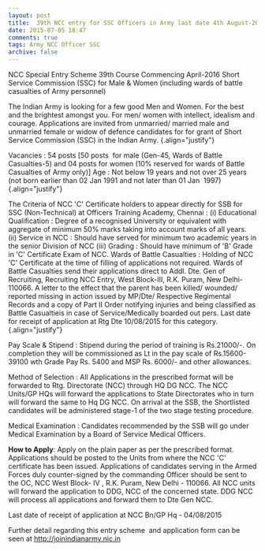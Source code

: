```yaml
---
layout: post
title:  39th NCC entry for SSC Officers in Army last date 4th August-2015
date: 2015-07-05 18:47
comments: true
tags: Army NCC Officer SSC
archive: false
---
```

NCC Special Entry Scheme 39th Course Commencing April-2016 Short Service Commission (SSC) for Male & Women (including wards of battle casualties of Army personnel) 



The Indian Army is looking for a few good Men and Women. For the best and the brightest amongst you. For men/ women with intellect, idealism and courage. Applications are invited from unmarried/ married male and unmarried female or widow of defence candidates for for grant of Short Service Commission (SSC) in the Indian Army. 
{.align="justify"}

Vacancies : 54 posts [50 posts  for male (Gen-45, Wards of Battle Casualties-5) and 04 posts for women (10% reserved for wards of Battle Casualties of Army only)] 
Age : Not below 19 years and not over 25 years (not born earlier than 02 Jan 1991 and not later than 01 Jan  1997) 
{.align="justify"}

The Criteria of NCC 'C' Certificate holders to appear directly for SSB for SSC (Non-Technical) at Officers Training Academy, Chennai : (i) Educational Qualification : Degree of a recognised University or equivalent with aggregate of minimum 50% marks taking into account marks of all years. (ii) Service in NCC : Should have served for minimum two academic years in the senior Division of NCC (iii) Grading : Should have minimum of 'B' Grade in 'C' Certificate Exam of NCC.
Wards of Battle Casualties : Holding of NCC 'C' Certificate at the time of filling of applications not required. Wards of Battle Casualties send their applications direct to Addl. Dte. Gen of Recruiting, Recruiting NCC Entry, West Block-III, R.K. Puram, New Delhi-110066. A letter to the effect that the parent has been killed/ wounded/ reported missing in action issued by MP/Dte/ Respective Regimental Records and a copy of Part II Order notifying injuries and being classified as Battle Casualtieis in case of Service/Medically boarded out pers. Last date for receipt of application at Rtg Dte 10/08/2015 for this category.
{.align="justify"}

Pay Scale & Stipend : Stipend during the period of training is Rs.21000/-. On completion they will be commissioned as Lt in the pay scale of Rs.15600-39100 wth Grade Pay Rs. 5400 and MSP Rs. 6000/- and other allowances.


Method of Selection : All Applications in the prescribed format will be forwarded to Rtg. Directorate (NCC) through HQ DG NCC. The NCC Units/GP HQs will forward the applications to State Directorates who in turn will forward the same to Hq DG NCC. On arrival at the SSB, the Shortlisted candidates will be administered stage-1 of the two stage testing procedure.


Medical Examination : Candidates recommended by the SSB will go under Medical Examination by a Board of Service Medical Officers.


**How to Apply**: Apply on the plain paper as per the prescribed format. Applications should be posted to the Units from where the NCC 'C' certificate has been issued. Applications of candidates serving in the Armed Forces duly counter-signed by the commanding Officer should be sent to the OC, NCC West Block- IV , R.K. Puram, New Delhi - 110066. All NCC units will forward the application to DDG, NCC of the concerned state. DDG NCC will process all applications and forward them to Dte Gen NCC.


Last date of receipt of application at NCC Bn/GP Hq - 04/08/2015


Further detail regarding this entry scheme  and application form can be seen at <http://joinindianarmy.nic.in>